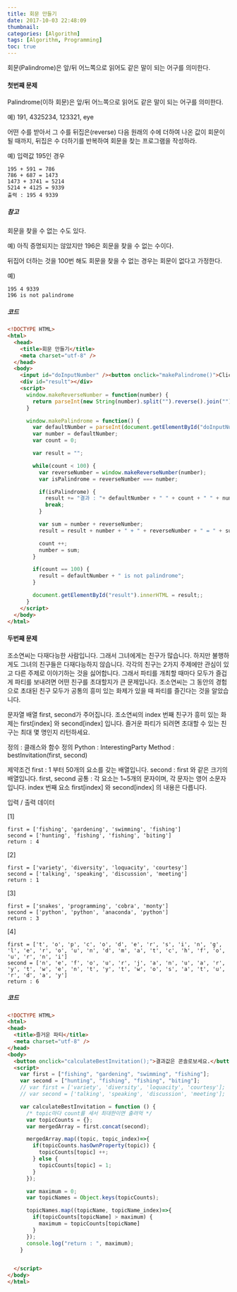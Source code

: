```yaml
---
title: 회문 만들기
date: 2017-10-03 22:48:09
thumbnail:
categories: [Algorithm]
tags: [Algorithm, Programming]
toc: true
---
```


회문(Palindrome)은 앞/뒤 어느쪽으로 읽어도 같은 말이 되는 어구를 의미한다.

<!-- more -->

#### 첫번째 문제

Palindrome(이하 회문)은 앞/뒤 어느쪽으로 읽어도 같은 말이 되는 어구를 의미한다.

예) 191, 4325234, 123321, eye

어떤 수를 받아서 그 수를 뒤집은(reverse) 다음 원래의 수에 더하여 나온 값이 회문이 될 때까지, 뒤집은 수 더하기를 반복하여 회문을 찾는 프로그램을 작성하라.

예) 입력값 195인 경우

```
195 + 591 = 786
786 + 687 = 1473
1473 + 3741 = 5214
5214 + 4125 = 9339
출력 : 195 4 9339
```

##### 참고
회문을 찾을 수 없는 수도 있다.

예) 아직 증명되지는 않았지만 196은 회문을 찾을 수 없는 수이다.

뒤집어 더하는 것을 100번 해도 회문을 찾을 수 없는 경우는 회문이 없다고 가정한다.

예)

```
195 4 9339
196 is not palindrome
```

##### 코드

```html
<!DOCTYPE HTML>
<html>
  <head>
    <title>회문 만들기</title>
    <meta charset="utf-8" />
  </head>
  <body>
    <input id="doInputNumber" /><button onclick="makePalindrome()">Click me</button>
    <div id="result"></div>
    <script>
      window.makeReverseNumber = function(number) {
        return parseInt(new String(number).split("").reverse().join(""));
      }

      window.makePalindrome = function() {
        var defaultNumber = parseInt(document.getElementById("doInputNumber").value);
        var number = defaultNumber;
        var count = 0;

        var result = "";

        while(count < 100) {
          var reverseNumber = window.makeReverseNumber(number);
          var isPalindrome = reverseNumber === number;

          if(isPalindrome) {
            result += "결과 : "+ defaultNumber + " " + count + " " + number
            break;
          }

          var sum = number + reverseNumber;
          result = result + number + " + " + reverseNumber + " = " + sum + "<br/>";

          count ++;
          number = sum;
        }

        if(count == 100) {
          result = defaultNumber + " is not palindrome";
        }

        document.getElementById("result").innerHTML = result;;
      }
    </script>
  </body>
</html>
```



#### 두번째 문제

조소연씨는 다재다능한 사람입니다. 그래서 그녀에게는 친구가 많습니다.
하지만 불행하게도 그녀의 친구들은 다재다능하지 않습니다.
각각의 친구는 2가지 주제에만 관심이 있고 다른 주제로 이야기하는 것을 싫어합니다.
그래서 파티를 개최할 때마다 모두가 즐겁게 파티를 보내려면 어떤 친구를 초대할지가 큰 문제입니다.
조소연씨는 그 동안의 경험으로 초대된 친구 모두가 공통의 흥미 있는 화제가 있을 때 파티를 즐긴다는 것을 알았습니다.

문자열 배열 first, second가 주어집니다.
조소연씨의 index 번째 친구가 흥미 있는 화제는 first[index] 와 second[index] 입니다.
즐거운 파티가 되려면 초대할 수 있는 친구는 최대 몇 명인지 리턴하세요.

정의 : 클래스와 함수 정의
Python : InterestingParty
Method : bestInvitation(first, second)

제약조건
first : 1 부터 50개의 요소를 갖는 배열입니다.
second : first 와 같은 크기의 배열입니다.
first, second 공통 : 각 요소는 1~5개의 문자이며, 각 문자는 영어 소문자입니다.
index 번째 요소 first[index] 와 second[index] 의 내용은 다릅니다.

입력 / 출력 데이터

[1]

```
first = ['fishing', 'gardening', 'swimming', 'fishing']
second = ['hunting', 'fishing', 'fishing', 'biting']
return : 4
```

[2]

```
first = ['variety', 'diversity', 'loquacity', 'courtesy']
second = ['talking', 'speaking', 'discussion', 'meeting']
return : 1
```

[3]

```
first = ['snakes', 'programming', 'cobra', 'monty']
second = ['python', 'python', 'anaconda', 'python']
return : 3
```

[4]

```
first = ['t', 'o', 'p', 'c', 'o', 'd', 'e', 'r', 's', 'i', 'n', 'g', 'l', 'e', 'r', 'o', 'u', 'n', 'd', 'm', 'a', 't', 'c', 'h', 'f', 'o', 'u', 'r', 'n', 'i']
second = ['n', 'e', 'f', 'o', 'u', 'r', 'j', 'a', 'n', 'u', 'a', 'r', 'y', 't', 'w', 'e', 'n', 't', 'y', 't', 'w', 'o', 's', 'a', 't', 'u', 'r', 'd', 'a', 'y']
return : 6
```


##### 코드

```html
<!DOCTYPE HTML>
<html>
<head>
  <title>즐거운 파티</title>
  <meta charset="utf-8" />
</head>
<body>
  <button onclick="calculateBestInvitation();">결과값은 콘솔로보세요.</button>
  <script>
    var first = ["fishing", "gardening", "swimming", "fishing"];
    var second = ["hunting", "fishing", "fishing", "biting"];
    // var first = ['variety', 'diversity', 'loquacity', 'courtesy'];
    // var second = ['talking', 'speaking', 'discussion', 'meeting'];

    var calculateBestInvitation = function () {
      /* topic마다 count를 세서 최대한이면 출려억 */
      var topicCounts = {};
      var mergedArray = first.concat(second);

      mergedArray.map((topic, topic_index)=>{
        if(topicCounts.hasOwnProperty(topic)) {
          topicCounts[topic] ++;
        } else {
          topicCounts[topic] = 1;
        }
      });

      var maximum = 0;
      var topicNames = Object.keys(topicCounts);

      topicNames.map((topicName, topicName_index)=>{
        if(topicCounts[topicName] > maximum) {
          maximum = topicCounts[topicName]
        }
      });
      console.log("return : ", maximum);
    }


  </script>
</body>
</html>
```